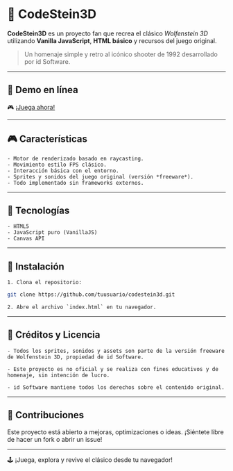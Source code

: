 # 🐺 CodeStein3D

**CodeStein3D** es un proyecto fan que recrea el clásico *Wolfenstein 3D* utilizando **Vanilla JavaScript**, **HTML básico** y recursos del juego original.

> Un homenaje simple y retro al icónico shooter de 1992 desarrollado por id Software.

---

## 🔗 Demo en línea

🎮 [¡Juega ahora!](https://code3d.gomeware.dev)

---

## 🎮 Características

    - Motor de renderizado basado en raycasting.
    - Movimiento estilo FPS clásico.
    - Interacción básica con el entorno.
    - Sprites y sonidos del juego original (versión *freeware*).
    - Todo implementado sin frameworks externos.

---

## 🚀 Tecnologías

    - HTML5
    - JavaScript puro (VanillaJS)
    - Canvas API

---

## 📁 Instalación

    1. Clona el repositorio:

```bash
git clone https://github.com/tuusuario/codestein3d.git
```
    2. Abre el archivo `index.html` en tu navegador.

---

## 📢 Créditos y Licencia

    - Todos los sprites, sonidos y assets son parte de la versión freeware de Wolfenstein 3D, propiedad de id Software.

    - Este proyecto es no oficial y se realiza con fines educativos y de homenaje, sin intención de lucro.

    - id Software mantiene todos los derechos sobre el contenido original.

---

## 🙌 Contribuciones

Este proyecto está abierto a mejoras, optimizaciones o ideas. ¡Siéntete libre de hacer un fork o abrir un issue!

---

🕹️ ¡Juega, explora y revive el clásico desde tu navegador!
